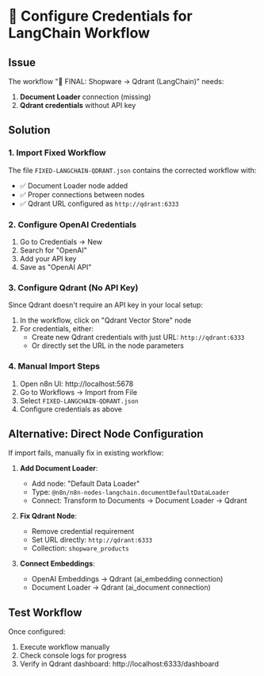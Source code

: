 # 🔧 Configure Credentials for LangChain Workflow

## Issue
The workflow "🚀 FINAL: Shopware → Qdrant (LangChain)" needs:
1. **Document Loader** connection (missing)
2. **Qdrant credentials** without API key

## Solution

### 1. Import Fixed Workflow
The file `FIXED-LANGCHAIN-QDRANT.json` contains the corrected workflow with:
- ✅ Document Loader node added
- ✅ Proper connections between nodes
- ✅ Qdrant URL configured as `http://qdrant:6333`

### 2. Configure OpenAI Credentials
1. Go to Credentials → New
2. Search for "OpenAI" 
3. Add your API key
4. Save as "OpenAI API"

### 3. Configure Qdrant (No API Key)
Since Qdrant doesn't require an API key in your local setup:

1. In the workflow, click on "Qdrant Vector Store" node
2. For credentials, either:
   - Create new Qdrant credentials with just URL: `http://qdrant:6333`
   - Or directly set the URL in the node parameters

### 4. Manual Import Steps
1. Open n8n UI: http://localhost:5678
2. Go to Workflows → Import from File
3. Select `FIXED-LANGCHAIN-QDRANT.json`
4. Configure credentials as above

## Alternative: Direct Node Configuration

If import fails, manually fix in existing workflow:

1. **Add Document Loader**:
   - Add node: "Default Data Loader" 
   - Type: `@n8n/n8n-nodes-langchain.documentDefaultDataLoader`
   - Connect: Transform to Documents → Document Loader → Qdrant

2. **Fix Qdrant Node**:
   - Remove credential requirement
   - Set URL directly: `http://qdrant:6333`
   - Collection: `shopware_products`

3. **Connect Embeddings**:
   - OpenAI Embeddings → Qdrant (ai_embedding connection)
   - Document Loader → Qdrant (ai_document connection)

## Test Workflow
Once configured:
1. Execute workflow manually
2. Check console logs for progress
3. Verify in Qdrant dashboard: http://localhost:6333/dashboard